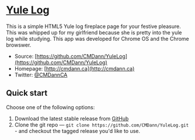 # [Yule Log](https://chrome.google.com/webstore/detail/yulelog/bjoclbngmibkpahfidgidemjdgeaaebm)

This is a simple HTML5 Yule log fireplace page for your festive pleasure. This was whipped up for my girlfriend because she is pretty into the yule log while studying. This app was developed for Chrome OS and the Chrome browswer.

* Source: [https://github.com/CMDann/YuleLog](https://github.com/CMDann/YuleLog)
* Homepage: [http://cmdann.ca](http://cmdann.ca)
* Twitter: [@CMDannCA](http://twitter.com/CMDannCA)


## Quick start

Choose one of the following options:

1. Download the latest stable release from
   [GitHub](https://github.com/CMDann/YuleLog/archive/master.zip)
2. Clone the git repo — `git clone
   https://github.com/CMDann/YuleLog.git` - and checkout the tagged
   release you'd like to use.
